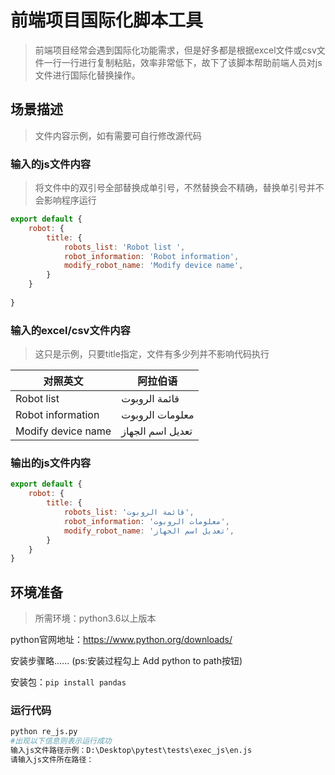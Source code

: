 # 前端项目国际化脚本工具

> 前端项目经常会遇到国际化功能需求，但是好多都是根据excel文件或csv文件一行一行进行复制粘贴，效率非常低下，故下了该脚本帮助前端人员对js文件进行国际化替换操作。



## 场景描述

> 文件内容示例，如有需要可自行修改源代码

### 输入的js文件内容

> 将文件中的双引号全部替换成单引号，不然替换会不精确，替换单引号并不会影响程序运行

```js
export default {
    robot: {
        title: {
            robots_list: 'Robot list ',
            robot_information: 'Robot information',
            modify_robot_name: 'Modify device name',
        }
    }
    
}
```

### 输入的excel/csv文件内容

> 这只是示例，只要title指定，文件有多少列并不影响代码执行

| 对照英文           | 阿拉伯语         |
| ------------------ | ---------------- |
| Robot list         | قائمة الروبوت    |
| Robot information  | معلومات الروبوت  |
| Modify device name | تعديل اسم الجهاز |

### 输出的js文件内容

```js
export default {
    robot: {
        title: {
            robots_list: 'قائمة الروبوت',
            robot_information: 'معلومات الروبوت',
            modify_robot_name: 'تعديل اسم الجهاز',
        }
    }
}
```



## 环境准备

> 所需环境：python3.6以上版本

python官网地址：https://www.python.org/downloads/

安装步骤略...... (ps:安装过程勾上 Add python to path按钮)

安装包：`pip install pandas`



### 运行代码

```python
python re_js.py
#出现以下信息则表示运行成功
输入js文件路径示例：D:\Desktop\pytest\tests\exec_js\en.js
请输入js文件所在路径：
```



